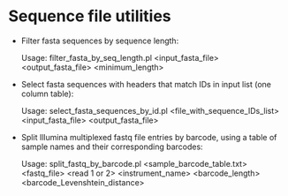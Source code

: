 # Sequence file utilities

- Filter fasta sequences by sequence length:

     Usage: filter_fasta_by_seq_length.pl \<input_fasta_file\> \<output_fasta_file\> \<minimum_length\>

- Select fasta sequences with headers that match IDs in input list (one column table):

     Usage: select_fasta_sequences_by_id.pl \<file_with_sequence_IDs_list\> \<input_fasta_file\> \<output_fasta_file\> 

- Split Illumina multiplexed fastq file entries by barcode, using a table of sample names and their corresponding barcodes:

     Usage: split_fastq_by_barcode.pl \<sample_barcode_table.txt\> \<fastq_file\> \<read 1 or 2\> \<instrument_name\> \<barcode_length\> \<barcode_Levenshtein_distance\>


